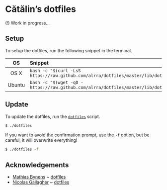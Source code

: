 # Cătălin’s dotfiles

(!) Work in progress...

## Setup

To setup the dotfiles, run the following snippet in the terminal.

| OS | Snippet |
|:---:|:---|
| OS X | `bash -c "$(curl -LsS https://raw.github.com/alrra/dotfiles/master/lib/dotfiles)"` |
| Ubuntu | `bash -c "$(wget -qO - https://raw.github.com/alrra/dotfiles/master/lib/dotfiles)"` |


## Update

To update the dotfiles, run the [`dotfiles`](lib/dotfiles) script.

```bash
$ ./dotfiles
```

If you want to avoid the confirmation prompt, use the `-f` option, but be
careful, it will overwrite everything!

```bash
$ ./dotfiles -f
```


## Acknowledgements

* [Mathias Bynens](https://github.com/mathiasbynens) ~
  [dotfiles](https://github.com/mathiasbynens/dotfiles)
* [Nicolas Gallagher](https://github.com/necolas) ~
  [dotfiles](https://github.com/necolas/dotfiles)
